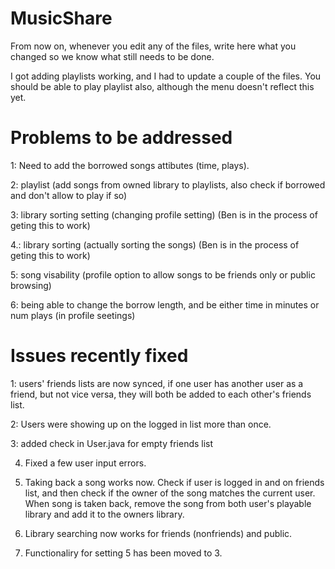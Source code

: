 MusicShare
==========

From now on, whenever you edit any of the files, write here what you changed so we know what still needs to be done.

I got adding playlists working, and I had to update a couple of the files. You should be able to play playlist also, although the menu doesn't reflect this yet.


Problems to be addressed
=====================

1: Need to add the borrowed songs attibutes (time, plays). 

2: playlist (add songs from owned library to playlists, also check if borrowed and don't allow to play if so)

3: library sorting setting (changing profile setting) (Ben is in the process of geting this to work)

4.: library sorting (actually sorting the songs) (Ben is in the process of geting this to work)

5: song visability (profile option to allow songs to be friends only or public browsing)

6: being able to change the borrow length, and be either time in minutes or num plays (in profile seetings)



Issues recently fixed
=====================

1: users' friends lists are now synced, if one user has another user as a friend, but not vice versa,
they will both be added to each other's friends list.

2: Users were showing up on the logged in list more than once.

3: added check in User.java for empty friends list

4. Fixed a few user input errors. 

5. Taking back a song works now. Check if user is logged in and on friends list, and then check if the owner of the song matches the current user. When song is taken back, remove the song from both user's playable library and add it to the owners library.

6. Library searching now works for friends (nonfriends) and public.

7. Functionaliry for setting 5 has been moved to 3.
